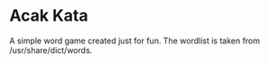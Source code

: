 # Acak Kata
A simple word game created just for fun. The wordlist is taken from /usr/share/dict/words.
